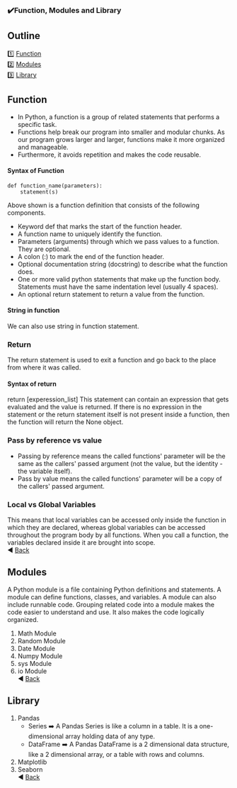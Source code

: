 ### :heavy_check_mark:Function, Modules and Library

## Outline
:one: [Function](#function) <br>
:two: [Modules](#modules) <br>
:three: [Library](#library)


## Function
- In Python, a function is a group of related statements that performs a specific task.
- Functions help break our program into smaller and modular chunks. As our program grows larger and larger, functions make it more organized and manageable.
- Furthermore, it avoids repetition and makes the code reusable.
#### Syntax of Function
```
def function_name(parameters):
    statement(s)
```
Above shown is a function definition that consists of the following components.
- Keyword def that marks the start of the function header.
- A function name to uniquely identify the function.
- Parameters (arguments) through which we pass values to a function. They are optional.
- A colon (:) to mark the end of the function header.
- Optional documentation string (docstring) to describe what the function does.
- One or more valid python statements that make up the function body. Statements must have the same indentation level (usually 4 spaces).
- An optional return statement to return a value from the function.
#### String in function
We can also use string in function statement.
### Return
The return statement is used to exit a function and go back to the place from where it was called.
#### Syntax of return
return [experession_list]
This statement can contain an expression that gets evaluated and the value is returned. If there is no expression in the statement or the return statement itself is not present inside a function, then the function will return the None object.
### Pass by reference vs value
- Passing by reference means the called functions' parameter will be the same as the callers' passed argument (not the value, but the identity - the variable itself).
- Pass by value means the called functions' parameter will be a copy of the callers' passed argument.
### Local vs Global Variables
This means that local variables can be accessed only inside the function in which they are declared, whereas global variables can be accessed throughout the program body by all functions. When you call a function, the variables declared inside it are brought into scope. <br>
:arrow_backward: [Back](#outline)

## Modules
A Python module is a file containing Python definitions and statements. A module can define functions, classes, and variables. A module can also include runnable code. Grouping related code into a module makes the code easier to understand and use. It also makes the code logically organized.
1. Math Module
2. Random Module
3. Date Module
4. Numpy Module
5. sys Module
6. io Module<br>
:arrow_backward: [Back](#outline)

## Library
1. Pandas
    - Series :arrow_right: A Pandas Series is like a column in a table. It is a one-dimensional array holding data of any type.
    - DataFrame :arrow_right: A Pandas DataFrame is a 2 dimensional data structure, like a 2 dimensional array, or a table with rows and columns.
2. Matplotlib
3. Seaborn<br>
:arrow_backward: [Back](#outline)
